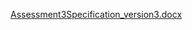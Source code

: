 [Assessment3Specification_version3.docx](https://github.com/ifteshawn/TheGame/files/8939649/Assessment3Specification_version3.docx)
